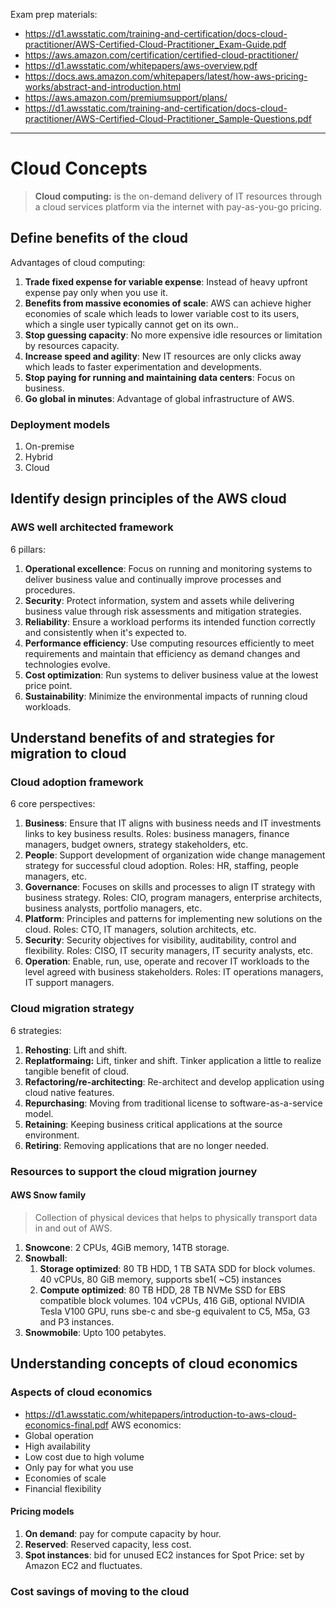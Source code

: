 
Exam prep materials:
- https://d1.awsstatic.com/training-and-certification/docs-cloud-practitioner/AWS-Certified-Cloud-Practitioner_Exam-Guide.pdf
- https://aws.amazon.com/certification/certified-cloud-practitioner/
- https://d1.awsstatic.com/whitepapers/aws-overview.pdf
- https://docs.aws.amazon.com/whitepapers/latest/how-aws-pricing-works/abstract-and-introduction.html
- https://aws.amazon.com/premiumsupport/plans/
- https://d1.awsstatic.com/training-and-certification/docs-cloud-practitioner/AWS-Certified-Cloud-Practitioner_Sample-Questions.pdf


----

# Cloud Concepts

>**Cloud computing:** is the on-demand delivery of IT resources through a cloud services platform via the internet with pay-as-you-go pricing.

## Define benefits of the cloud

Advantages of cloud computing:
1. **Trade fixed expense for variable expense**: Instead of heavy upfront expense pay only when you use it.
2. **Benefits from massive economies of scale**: AWS can achieve higher economies of scale which leads to lower variable cost to its users, which a single user typically cannot get on its own..
3. **Stop guessing capacity**: No more expensive idle resources or limitation by resources capacity.
4. **Increase speed and agility**: New IT resources are only clicks away which leads to faster experimentation and developments.
5. **Stop paying for running and maintaining data centers**: Focus on business.
6. **Go global in minutes**: Advantage of global infrastructure of AWS.

### Deployment models
1. On-premise
2. Hybrid
3. Cloud

## Identify design principles of the AWS cloud

### AWS well architected framework

6 pillars:
1. **Operational excellence**: Focus on running and monitoring systems to deliver business value and continually improve processes and procedures.
2. **Security**: Protect information, system and assets while delivering business value through risk assessments and mitigation strategies.
3. **Reliability**: Ensure a workload performs its intended function correctly and consistently when it's expected to.
4. **Performance efficiency**: Use computing resources efficiently to meet requirements and maintain that efficiency as demand changes and technologies evolve. 
5. **Cost optimization**: Run systems to deliver business value at the lowest price point.
6. **Sustainability**: Minimize the environmental impacts of running cloud workloads.

## Understand benefits of and strategies for migration to cloud

### Cloud adoption framework
6 core perspectives:
1. **Business**: Ensure that IT aligns with business needs and IT investments links to key business results. Roles: business managers, finance managers, budget owners, strategy stakeholders, etc.
2. **People**: Support development of organization wide change management strategy for successful cloud adoption. Roles: HR, staffing, people managers, etc.
3. **Governance**: Focuses on skills and processes to align IT strategy with business strategy. Roles: CIO, program managers, enterprise architects, business analysts, portfolio managers, etc.
4. **Platform**: Principles and patterns for implementing new solutions on the cloud. Roles: CTO, IT managers, solution architects, etc.
5. **Security**: Security objectives for visibility, auditability, control and flexibility. Roles: CISO, IT security managers, IT security analysts, etc.
6. **Operation**: Enable, run, use, operate and recover IT workloads to the level agreed with business stakeholders. Roles: IT operations managers, IT support managers.

### Cloud migration strategy
6 strategies:
1. **Rehosting**: Lift and shift.
2. **Replatformaing:** Lift, tinker and shift. Tinker application a little to realize tangible benefit of cloud.
3. **Refactoring/re-architecting**: Re-architect and develop application using cloud native features.
4. **Repurchasing**: Moving from traditional license to software-as-a-service model.
5. **Retaining**: Keeping business critical applications at the source environment.
6. **Retiring**: Removing applications that are no longer needed.

### Resources to support the cloud migration journey

#### AWS Snow family
> Collection of physical devices that helps to physically transport data in and out of AWS.

1. **Snowcone**: 2 CPUs, 4GiB memory, 14TB storage.
2. **Snowball**:
	1. **Storage optimized**: 80 TB HDD, 1 TB SATA SDD for block volumes. 40 vCPUs, 80 GiB memory, supports sbe1( ~C5) instances
	2. **Compute optimized**: 80 TB HDD, 28 TB NVMe SSD for EBS compatible block volumes. 104 vCPUs, 416 GiB, optional NVIDIA Tesla V100 GPU, runs sbe-c and sbe-g equivalent to C5, M5a, G3 and P3 instances.
3. **Snowmobile**: Upto 100 petabytes.


## Understanding concepts of cloud economics

### Aspects of cloud economics
- https://d1.awsstatic.com/whitepapers/introduction-to-aws-cloud-economics-final.pdf
AWS economics:
- Global operation
- High availability
- Low cost due to high volume
- Only pay for what you use
- Economies of scale
- Financial flexibility

#### Pricing models
1. **On demand**: pay for compute capacity by hour.
2. **Reserved**: Reserved capacity, less cost.
3. **Spot instances**: bid for unused EC2 instances for Spot Price: set by Amazon EC2 and fluctuates.

### Cost savings of moving to the cloud
